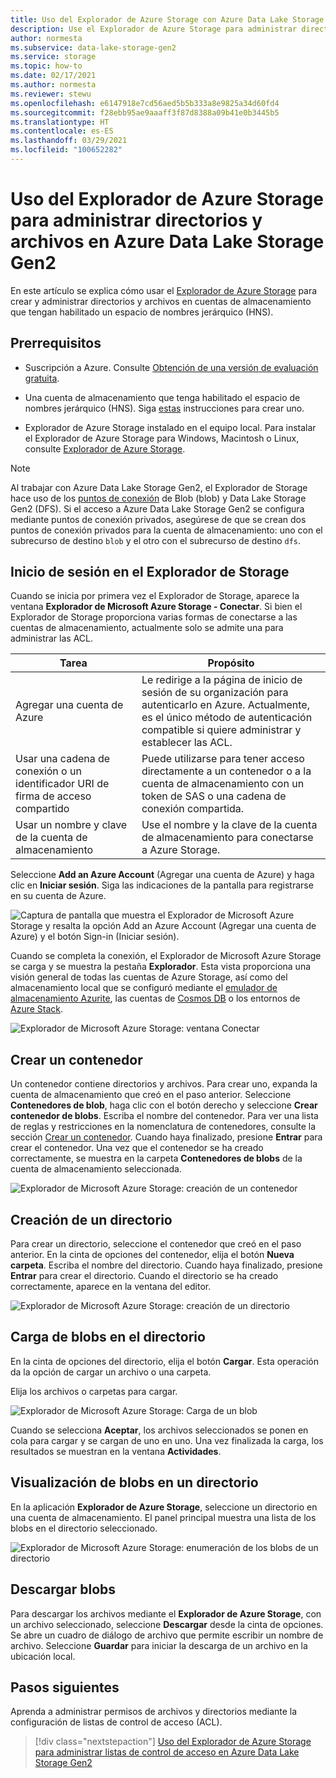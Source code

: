 ```yaml
---
title: Uso del Explorador de Azure Storage con Azure Data Lake Storage Gen2
description: Use el Explorador de Azure Storage para administrar directorios y listas de control de acceso (ACL) de archivos y directorios en cuentas de almacenamiento que tengan habilitado el espacio de nombres jerárquico (HNS).
author: normesta
ms.subservice: data-lake-storage-gen2
ms.service: storage
ms.topic: how-to
ms.date: 02/17/2021
ms.author: normesta
ms.reviewer: stewu
ms.openlocfilehash: e6147918e7cd56aed5b5b333a8e9825a34d60fd4
ms.sourcegitcommit: f28ebb95ae9aaaff3f87d8388a09b41e0b3445b5
ms.translationtype: HT
ms.contentlocale: es-ES
ms.lasthandoff: 03/29/2021
ms.locfileid: "100652282"
---
```

# <a name="use-azure-storage-explorer-to-manage-directories-and-files-in-azure-data-lake-storage-gen2"></a>Uso del Explorador de Azure Storage para administrar directorios y archivos en Azure Data Lake Storage Gen2

En este artículo se explica cómo usar el [Explorador de Azure Storage](https://azure.microsoft.com/features/storage-explorer/) para crear y administrar directorios y archivos en cuentas de almacenamiento que tengan habilitado un espacio de nombres jerárquico (HNS).

## <a name="prerequisites"></a>Prerrequisitos

- Suscripción a Azure. Consulte [Obtención de una versión de evaluación gratuita](https://azure.microsoft.com/pricing/free-trial/).

- Una cuenta de almacenamiento que tenga habilitado el espacio de nombres jerárquico (HNS). Siga [estas](../common/storage-account-create.md) instrucciones para crear uno.

- Explorador de Azure Storage instalado en el equipo local. Para instalar el Explorador de Azure Storage para Windows, Macintosh o Linux, consulte [Explorador de Azure Storage](https://azure.microsoft.com/features/storage-explorer/).

> [!NOTE]
> Al trabajar con Azure Data Lake Storage Gen2, el Explorador de Storage hace uso de los [puntos de conexión](../common/storage-private-endpoints.md#private-endpoints-for-azure-storage) de Blob (blob) y Data Lake Storage Gen2 (DFS). Si el acceso a Azure Data Lake Storage Gen2 se configura mediante puntos de conexión privados, asegúrese de que se crean dos puntos de conexión privados para la cuenta de almacenamiento: uno con el subrecurso de destino `blob` y el otro con el subrecurso de destino `dfs`.

## <a name="sign-in-to-storage-explorer"></a>Inicio de sesión en el Explorador de Storage

Cuando se inicia por primera vez el Explorador de Storage, aparece la ventana **Explorador de Microsoft Azure Storage - Conectar**. Si bien el Explorador de Storage proporciona varias formas de conectarse a las cuentas de almacenamiento, actualmente solo se admite una para administrar las ACL.

|Tarea|Propósito|
|---|---|
|Agregar una cuenta de Azure | Le redirige a la página de inicio de sesión de su organización para autenticarlo en Azure. Actualmente, es el único método de autenticación compatible si quiere administrar y establecer las ACL.|
|Usar una cadena de conexión o un identificador URI de firma de acceso compartido | Puede utilizarse para tener acceso directamente a un contenedor o a la cuenta de almacenamiento con un token de SAS o una cadena de conexión compartida. |
|Usar un nombre y clave de la cuenta de almacenamiento| Use el nombre y la clave de la cuenta de almacenamiento para conectarse a Azure Storage.|

Seleccione **Add an Azure Account** (Agregar una cuenta de Azure) y haga clic en **Iniciar sesión**. Siga las indicaciones de la pantalla para registrarse en su cuenta de Azure.

![Captura de pantalla que muestra el Explorador de Microsoft Azure Storage y resalta la opción Add an Azure Account (Agregar una cuenta de Azure) y el botón Sign-in (Iniciar sesión).](media/storage-quickstart-blobs-storage-explorer/connect.png)

Cuando se completa la conexión, el Explorador de Microsoft Azure Storage se carga y se muestra la pestaña **Explorador**. Esta vista proporciona una visión general de todas las cuentas de Azure Storage, así como del almacenamiento local que se configuró mediante el [emulador de almacenamiento Azurite](../common/storage-use-azurite.md?toc=%2fazure%2fstorage%2fblobs%2ftoc.json), las cuentas de [Cosmos DB](../../cosmos-db/storage-explorer.md?toc=%2fazure%2fstorage%2fblobs%2ftoc.json) o los entornos de [Azure Stack](/azure-stack/user/azure-stack-storage-connect-se?toc=%2fazure%2fstorage%2fblobs%2ftoc.json).

![Explorador de Microsoft Azure Storage: ventana Conectar](media/storage-quickstart-blobs-storage-explorer/mainpage.png)

## <a name="create-a-container"></a>Crear un contenedor

Un contenedor contiene directorios y archivos. Para crear uno, expanda la cuenta de almacenamiento que creó en el paso anterior. Seleccione **Contenedores de blob**, haga clic con el botón derecho y seleccione **Crear contenedor de blobs**. Escriba el nombre del contenedor. Para ver una lista de reglas y restricciones en la nomenclatura de contenedores, consulte la sección [Crear un contenedor](storage-quickstart-blobs-dotnet.md#create-a-container). Cuando haya finalizado, presione **Entrar** para crear el contenedor. Una vez que el contenedor se ha creado correctamente, se muestra en la carpeta **Contenedores de blobs** de la cuenta de almacenamiento seleccionada.

![Explorador de Microsoft Azure Storage: creación de un contenedor](media/data-lake-storage-explorer/creating-a-filesystem.png)

## <a name="create-a-directory"></a>Creación de un directorio

Para crear un directorio, seleccione el contenedor que creó en el paso anterior. En la cinta de opciones del contenedor, elija el botón **Nueva carpeta**. Escriba el nombre del directorio. Cuando haya finalizado, presione **Entrar** para crear el directorio. Cuando el directorio se ha creado correctamente, aparece en la ventana del editor.

![Explorador de Microsoft Azure Storage: creación de un directorio](media/data-lake-storage-explorer/creating-a-directory.png)

## <a name="upload-blobs-to-the-directory"></a>Carga de blobs en el directorio

En la cinta de opciones del directorio, elija el botón **Cargar**. Esta operación da la opción de cargar un archivo o una carpeta.

Elija los archivos o carpetas para cargar.

![Explorador de Microsoft Azure Storage: Carga de un blob](media/data-lake-storage-explorer/upload-file.png)

Cuando se selecciona **Aceptar**, los archivos seleccionados se ponen en cola para cargar y se cargan de uno en uno. Una vez finalizada la carga, los resultados se muestran en la ventana **Actividades**.

## <a name="view-blobs-in-a-directory"></a>Visualización de blobs en un directorio

En la aplicación **Explorador de Azure Storage**, seleccione un directorio en una cuenta de almacenamiento. El panel principal muestra una lista de los blobs en el directorio seleccionado.

![Explorador de Microsoft Azure Storage: enumeración de los blobs de un directorio](media/data-lake-storage-explorer/list-files.png)

## <a name="download-blobs"></a>Descargar blobs

Para descargar los archivos mediante el **Explorador de Azure Storage**, con un archivo seleccionado, seleccione **Descargar** desde la cinta de opciones. Se abre un cuadro de diálogo de archivo que permite escribir un nombre de archivo. Seleccione **Guardar** para iniciar la descarga de un archivo en la ubicación local.

## <a name="next-steps"></a>Pasos siguientes

Aprenda a administrar permisos de archivos y directorios mediante la configuración de listas de control de acceso (ACL).

> [!div class="nextstepaction"]
> [Uso del Explorador de Azure Storage para administrar listas de control de acceso en Azure Data Lake Storage Gen2](./data-lake-storage-explorer-acl.md)
